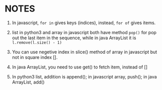 # NOTES

1. In javascript, ```for in``` gives keys (indices), instead, ```for of``` gives items.

2. list in python3 and array in javascript both have method ```pop()``` for pop out the last item in the sequence, while in java ArrayList it is ```l.remove(l.size() - 1)```

3. You can use negetive index in slice() method of array in javascript but not in square index [].

4. In java ArrayList, you need to use get() to fetch item, instead of []

5. In python3 list, addition is append(); in javascript array, push(); in java ArrayList, add()

   